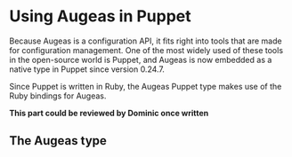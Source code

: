 # Using Augeas in Puppet

Because Augeas is a configuration API, it fits right into tools that are made for configuration management. One of the most widely used of these tools in the open-source world is Puppet, and Augeas is now embedded as a native type in Puppet since version 0.24.7.

Since Puppet is written in Ruby, the Augeas Puppet type makes use of the Ruby bindings for Augeas.


__This part could be reviewed by Dominic once written__


## The Augeas type





